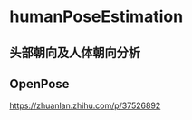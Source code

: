 # humanPoseEstimation

##  头部朝向及人体朝向分析




## OpenPose 

https://zhuanlan.zhihu.com/p/37526892      

